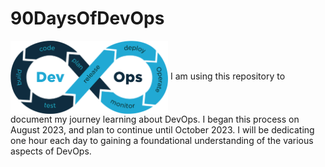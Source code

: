 # 90DaysOfDevOps
<img src="https://github.com/DebankanSarkar989/90DaysOfDevOps/blob/main/DevOps.png" width="50%" height="50%" align="center" >
I am using this repository to document my journey learning about DevOps. I began this process on August 2023, and plan to continue until October 2023. I will be dedicating one hour each day to gaining a foundational understanding of the various aspects of DevOps.
